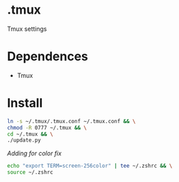 # .tmux
Tmux settings

# Dependences

- Tmux

# Install

```bash
ln -s ~/.tmux/.tmux.conf ~/.tmux.conf && \
chmod -R 0777 ~/.tmux && \
cd ~/.tmux && \
./update.py
```

*Adding for color fix*
```bash
echo "export TERM=screen-256color" | tee ~/.zshrc && \
source ~/.zshrc
```
